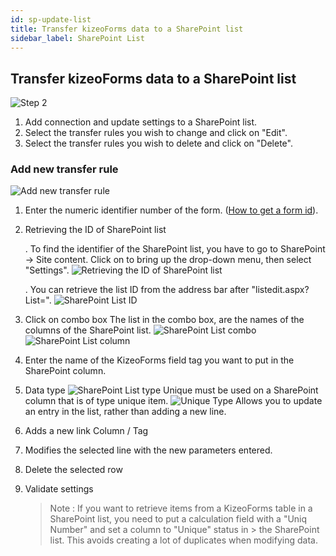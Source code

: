 ```yaml
---
id: sp-update-list
title: Transfer kizeoForms data to a SharePoint list
sidebar_label: SharePoint List
---
```


## Transfer kizeoForms data to a SharePoint list


![Step 2][list-01]

1. Add connection and update settings to a SharePoint list.
2. Select the transfer rules you wish to change and click on "Edit".
3. Select the transfer rules you wish to delete and click on "Delete".


### Add new transfer rule

![Add new transfer rule][list-02]
1. Enter the numeric identifier number of the form. (<a href="https://www.kizeo-forms.com/fr/obtenir-id-formulaire/" target="_blank">How to get a form id</a>). 
2. Retrieving the ID of SharePoint list

    . To find the identifier of the SharePoint list, you have to go to SharePoint -> Site content. Click on to bring up the drop-down menu, then select "Settings". 
    ![Retrieving the ID of SharePoint list][list-03]  

    . You can retrieve the list ID from the address bar after "listedit.aspx?List=".
    ![SharePoint List ID][list-04]  

3. Click on combo box
    The list in the combo box, are the names of the columns of the SharePoint list.
    ![SharePoint List combo][list-06]  
    ![SharePoint List column][list-05]  

4. Enter the name of the KizeoForms field tag you want to put in the SharePoint column.

5. Data type
    ![SharePoint List type][list-07] 
    Unique must be used on a SharePoint column that is of type unique item.
    ![Unique Type][list-08] 
    Allows you to update an entry in the list, rather than adding a new line.

6. Adds a new link Column / Tag
7. Modifies the selected line with the new parameters entered.
8. Delete the selected row
9. Validate settings
    
    >Note :
    >If you want to retrieve items from a KizeoForms table in a SharePoint list, you need to put a calculation field with a "Uniq Number" and set a column to "Unique" status in  > the SharePoint list. 
    >This avoids creating a lot of duplicates when modifying data.

<!-- ************************** -->
<!-- ***** Pictures List ****** --> 
<!-- ************************** -->

[list-01]: /kizeo-forms-documentations/img/sp/en/list-update-01.png
[list-02]: /kizeo-forms-documentations/img/sp/en/list-update-02.png
[list-03]: /kizeo-forms-documentations/img/sp/en/list-update-03.png
[list-04]: /kizeo-forms-documentations/img/sp/en/list-update-04.png
[list-05]: /kizeo-forms-documentations/img/sp/en/list-update-05.png
[list-06]: /kizeo-forms-documentations/img/sp/en/list-update-06.png
[list-07]: /kizeo-forms-documentations/img/sp/en/list-update-07.png
[list-08]: /kizeo-forms-documentations/img/sp/en/list-update-08.png